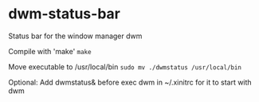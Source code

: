 # dwm-status-bar
Status bar for the window manager dwm

Compile with 'make' 
```make```

Move executable to /usr/local/bin 
```sudo mv ./dwmstatus /usr/local/bin```

Optional:
Add dwmstatus& before exec dwm in ~/.xinitrc for it to start with dwm
